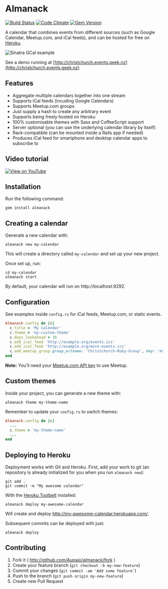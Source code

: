 # Almanack

[![Build Status](https://travis-ci.org/Aupajo/almanack.svg)](https://travis-ci.org/Aupajo/almanack)
[![Code Climate](https://codeclimate.com/github/Aupajo/almanack.png)](https://codeclimate.com/github/Aupajo/almanack)
[![Gem Version](https://badge.fury.io/rb/almanack.svg)](http://badge.fury.io/rb/almanack)

A calendar that combines events from different sources (such as Google Calendar, Meetup.com, and iCal feeds), and can be hosted for free on [Heroku](http://heroku.com).

![Sinatra GCal example](http://i.imgur.com/odgyR.png)

See a demo running at [http://christchurch.events.geek.nz](http://christchurch.events.geek.nz)

## Features

* Aggregate multiple calendars together into one stream
* Supports iCal feeds (incuding Google Calendars)
* Supports Meetup.com groups
* Just supply a hash to create any arbitrary event
* Supports being freely hosted on Heroku
* 100% customisable themes with Sass and CoffeeScript support
* Server optional (you can use the underlying calendar library by itself)
* Rack-compatible (can be mounted inside a Rails app if needed)
* Produces iCal feed for smartphone and desktop calendar apps to subscribe to

## Video tutorial

[![View on YouTube](http://i.imgur.com/4ifJAXD.jpg)](http://youtu.be/0tUcWHE0Zh0)

## Installation

Run the following command:

    gem install almanack

## Creating a calendar

Generate a new calendar with:

    almanack new my-calendar

This will create a directory called `my-calendar` and set up your new project.

Once set up, run:

    cd my-calendar
    almanack start

By default, your calendar will run on http://localhost:9292.

## Configuration

See examples inside `config.ru` for iCal feeds, Meetup.com, or static events.

```ruby
Almanack.config do |c|
  c.title = 'My Calendar'
  c.theme = 'my-custom-theme'
  c.days_lookahead = 30
  c.add_ical_feed 'http://example.org/events.ics'
  c.add_ical_feed 'http://example.org/more-events.ics'
  c.add_meetup_group group_urlname: 'Christchurch-Ruby-Group', key: 'mysecretkey'
end
```

**Note:** You'll need your [Meetup.com API key](https://secure.meetup.com/meetup_api/key) to use Meetup.

## Custom themes

Inside your project, you can generate a new theme with:

    almanack theme my-theme-name

Remember to update your `config.ru` to switch themes:

```ruby
Almanack.config do |c|
  ...
  c.theme = 'my-theme-name'
  ...
end
```

## Deploying to Heroku

Deployment works with Git and Heroku. First, add your work to git (an repository
is already initialized for you when you run `almanack new`):

    git add .
    git commit -m "My awesome calendar"

With the [Heroku Toolbelt](https://toolbelt.heroku.com) installed:

    almanack deploy my-awesome-calendar

Will create and deploy http://my-awesome-calendar.herokuapp.com/.

Subsequent commits can be deployed with just:

    almanack deploy

## Contributing

1. Fork it ( http://github.com/Aupajo/almanack/fork )
2. Create your feature branch (`git checkout -b my-new-feature`)
3. Commit your changes (`git commit -am 'Add some feature'`)
4. Push to the branch (`git push origin my-new-feature`)
5. Create new Pull Request

